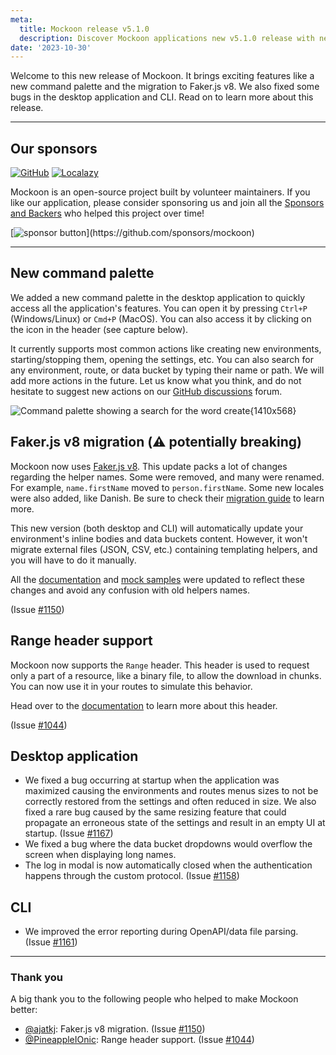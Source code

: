 ```yaml
---
meta:
  title: Mockoon release v5.1.0
  description: Discover Mockoon applications new v5.1.0 release with new command palette, Faker.js v8 migration, Range header support and more.
date: '2023-10-30'
---
```


Welcome to this new release of Mockoon. It brings exciting features like a new command palette and the migration to Faker.js v8. We also fixed some bugs in the desktop application and CLI. Read on to learn more about this release.

---

## Our sponsors

[![GitHub](https://mockoon.com/images/sponsors/github.png)](https://github.blog/2023-04-12-github-accelerator-our-first-cohort-and-whats-next/)
[![Localazy](https://mockoon.com/images/sponsors/localazy.png)](https://localazy.com/register?ref=a9CiDC61gOac-azO)

Mockoon is an open-source project built by volunteer maintainers. If you like our application, please consider sponsoring us and join all the [Sponsors and Backers](https://github.com/mockoon/mockoon/blob/main/backers.md) who helped this project over time!

[![sponsor button](https://mockoon.com/images/sponsor-btn-250.png?)](https://github.com/sponsors/mockoon)

---

## New command palette

We added a new command palette in the desktop application to quickly access all the application's features. You can open it by pressing `Ctrl+P` (Windows/Linux) or `Cmd+P` (MacOS). You can also access it by clicking on the icon in the header (see capture below).

It currently supports most common actions like creating new environments, starting/stopping them, opening the settings, etc. You can also search for any environment, route, or data bucket by typing their name or path. We will add more actions in the future. Let us know what you think, and do not hesitate to suggest new actions on our [GitHub discussions](https://github.com/mockoon/mockoon/discussions) forum.

![Command palette showing a search for the word create{1410x568}](/images/releases/5.1.0/command-palette.png)

## Faker.js v8 migration (⚠️ potentially breaking)

Mockoon now uses [Faker.js v8](https://fakerjs.dev/guide/upgrading.html). This update packs a lot of changes regarding the helper names. Some were removed, and many were renamed. For example, `name.firstName` moved to `person.firstName`. Some new locales were also added, like Danish. Be sure to check their [migration guide](https://fakerjs.dev/guide/upgrading.html) to learn more.

This new version (both desktop and CLI) will automatically update your environment's inline bodies and data buckets content. However, it won't migrate external files (JSON, CSV, etc.) containing templating helpers, and you will have to do it manually.

All the [documentation](https://mockoon.com/docs/latest/about/) and [mock samples](https://mockoon.com/mock-samples/category/all/) were updated to reflect these changes and avoid any confusion with old helpers names.

(Issue [#1150](https://github.com/mockoon/mockoon/issues/1150))

## Range header support

Mockoon now supports the `Range` header. This header is used to request only a part of a resource, like a binary file, to allow the download in chunks. You can now use it in your routes to simulate this behavior.

Head over to the [documentation](http://mockoon.com/docs/latest/response-configuration/file-serving/#serving-a-range-of-bytes-from-a-file) to learn more about this header.

(Issue [#1044](https://github.com/mockoon/mockoon/issues/1044))

## Desktop application

- We fixed a bug occurring at startup when the application was maximized causing the environments and routes menus sizes to not be correctly restored from the settings and often reduced in size. We also fixed a rare bug caused by the same resizing feature that could propagate an erroneous state of the settings and result in an empty UI at startup. (Issue [#1167](https://github.com/mockoon/mockoon/issues/1167))
- We fixed a bug where the data bucket dropdowns would overflow the screen when displaying long names.
- The log in modal is now automatically closed when the authentication happens through the custom protocol. (Issue [#1158](https://github.com/mockoon/mockoon/issues/1158))

## CLI

- We improved the error reporting during OpenAPI/data file parsing. (Issue [#1161](https://github.com/mockoon/mockoon/issues/1161))

---

### Thank you

A big thank you to the following people who helped to make Mockoon better:

- [@ajatkj](https://github.com/ajatkj): Faker.js v8 migration. (Issue [#1150](https://github.com/mockoon/mockoon/issues/1150))
- [@PineappleIOnic](https://github.com/PineappleIOnic): Range header support. (Issue [#1044](https://github.com/mockoon/mockoon/issues/1044))
